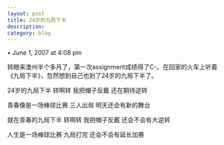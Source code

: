 ```yaml
---
layout: post
title: 24岁的九局下半
description: 
category: blog
---
```

• June 1, 2007 at 4:08 pm 
 
转眼来澳州半个多月了，第一次assignment成绩得了C-。在回家的火车上听着《九局下半》，忽然想到自己也到了24岁的九局下半了。

24岁的九局下半 转啊转 我把帽子反戴 还在期待逆转

青春像是一场棒球比赛 三人出局 明天还会有新的舞台

就在青春的九局下半 转啊转 我把帽子反戴 还会不会有大逆转

人生是一场棒球比赛 九局打完 还会不会有延长加赛